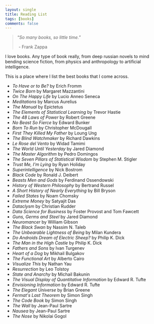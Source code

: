 ```yaml
---
layout: single
title: Reading List
tags: [books]
comments: false
---
```


> “*So many books, so little time.*” 
> 
>  \- Frank Zappa 

I love books. Any type of book really, from deep russian novels to mind bending science fiction, from physics and anthropology to artificial intelligence.

This is a place where I list the best books that I come across.

* *To Have or to Be?* by Erich Fromm
* *Twice Born* by Margaret Mazzantini
* *On The Happy Life* by Lucio Anneo Seneca
* *Meditations* by Marcus Aurelius
* *The Manual* by Epictetus
* *The Elements of Statistical Learning* by Trevor Hastie
* *The 48 Laws of Power* by Robert Greene
* *No Beast So Fierce* by Edward Bunker
* *Born To Run* by Christopher McDougall
* *First They Killed My Father* by Loung Ung
* *The Blind Watchmaker* by Richard Dawkins
* *Le Rose del Vento* by Widad Tamimi
* *The World Until Yesterday* by Jared Diamond
* *The Master Algorithm* by Pedro Domingos
* *The Seven Pillars of Statistical Wisdom* by Stephen M. Stigler
* *Trust Me, I'm Lying* by Ryan Holiday
* *Superintelligence* by Nick Bostrom
* *Black Code* by Ronald J. Deibert
* *Beasts Men and Gods* by Ferdinand Ossendowski
* *History of Western Philosophy* by Bertrand Russel
* *A Short History of Nearly Everything* by Bill Bryson
* *Failed States* by Noam Chomsky
* *Extreme Money* by Satyajit Das
* *Dataclysm* by Christian Rudder
* *Data Science for Business* by Foster Provost and Tom Fawcett
* *Guns, Germs and Steel* by Jared Diamond
* *Neuromancer* by William Gibson
* *The Black Swan* by Nassim N. Taleb
* *The Unbearable Lightness of Being* by Milan Kundera
* *Do Androids Dream of Electric Sheep?* by Philip K. Dick
* *The Man in the High Castle* by Philip K. Dick
* *Fathers and Sons* by Ivan Turgenev
* *Heart of a Dog* by Mikhail Bulgakov
* *The Functional Art* by Alberto Cairo
* *Visualize This* by Nathan Yau
* *Resurrection* by Leo Tolstoy
* *State and Anarchy* by Michail Bakunin
* *The Visual Display of Quantitative Information* by Edward R. Tufte
* *Envisioning Information* by Edward R. Tufte
* *The Elegant Universe* by Brian Greene
* *Fermat's Last Theorem* by Simon Singh
* *The Code Book* by Simon Singh
* *The Wall* by Jean-Paul Sartre
* *Nausea* by Jean-Paul Sartre
* *The Nose* by	Nikolai Gogol
